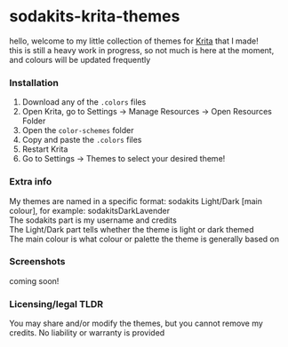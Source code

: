 # sodakits-krita-themes

hello, welcome to my little collection of themes for [Krita](https://krita.org/en/) that I made!\
this is still a heavy work in progress, so not much is here at the moment, and colours will be updated frequently

### Installation
1. Download any of the `.colors` files
2. Open Krita, go to Settings -> Manage Resources -> Open Resources Folder
3. Open the `color-schemes` folder
4. Copy and paste the `.colors` files
5. Restart Krita
6. Go to Settings -> Themes to select your desired theme!

### Extra info
My themes are named in a specific format: sodakits Light/Dark [main colour], for example: sodakitsDarkLavender\
The sodakits part is my username and credits\
The Light/Dark part tells whether the theme is light or dark themed\
The main colour is what colour or palette the theme is generally based on

### Screenshots
coming soon!

### Licensing/legal TLDR
You may share and/or modify the themes, but you cannot remove my credits. No liability or warranty is provided
